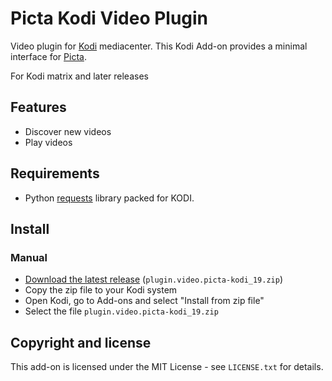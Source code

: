 # Picta Kodi Video Plugin

Video plugin for [Kodi](https://github.com/xbmc/xbmc) mediacenter. This Kodi Add-on provides a minimal interface for [Picta](https://www.picta.cu/).

For Kodi matrix and later releases

## Features
* Discover new videos
* Play videos

## Requirements
* Python [requests](https://github.com/requests/requests) library packed for KODI.

## Install

### Manual

* [Download the latest release](https://github.com/oleksis/plugin.video.picta/releases/latest) (`plugin.video.picta-kodi_19.zip`)
* Copy the zip file to your Kodi system
* Open Kodi, go to Add-ons and select "Install from zip file"
* Select the file `plugin.video.picta-kodi_19.zip`

## Copyright and license

This add-on is licensed under the MIT License - see `LICENSE.txt` for details.
